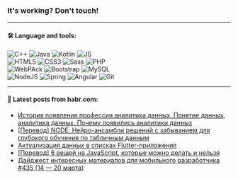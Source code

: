 ### It's working? Don't touch!

---

#### 🛠️ Language and tools:

![C++](https://img.shields.io/badge/C++-informational?logo=c%2B%2B&style=flat&logoColor=white&color=9C033A)
![Java](https://img.shields.io/badge/Java-informational?logo=java&style=flat&logoColor=white&color=007396)
![Kotlin](https://img.shields.io/badge/Kotlin-informational?logo=Kotlin&style=flat&logoColor=white&color=0095D5)
![JS](https://img.shields.io/badge/JS-informational?logo=javaScript&style=flat&logoColor=black&color=F7Df1E) <br>
![HTML5](https://img.shields.io/badge/HTML5-informational?logo=html5&style=flat&logoColor=white&color=E34F26)
![CSS3](https://img.shields.io/badge/CSS3-informational?logo=css3&style=flat&logoColor=white&color=157286)
![Sass](https://img.shields.io/badge/Saas-informational?logo=sass&style=flat&logoColor=white&color=hotpink)
![PHP](https://img.shields.io/badge/PHP-informational?logo=php&style=flat&logoColor=white&color=777BB4) <br>
![WebPAck](https://img.shields.io/badge/WebPack-informational?logo=webPack&style=flat&logoColor=white&color=FF6F00)
![Bootstrap](https://img.shields.io/badge/Bootstrap-informational?logo=Bootstrap&style=flat&logoColor=white&color=7952B3)
![MySQL](https://img.shields.io/badge/MySQL-informational?logo=MySQL&style=flat&logoColor=white&color=00f) <br>
![NodeJS](https://img.shields.io/badge/NodeJS-informational?logo=node.js&style=flat&logoColor=white&color=43853D)
![Spring](https://img.shields.io/badge/Spring-informational?logo=Spring&style=flat&logoColor=white&color=0A9EDC)
![Angular](https://img.shields.io/badge/Vue-informational?logo=vue.js&style=flat&logoColor=white&color=red)
![Git](https://img.shields.io/badge/Git-informational?logo=git&style=flat&logoColor=white&color=darkorange)

___

#### 💬 Latest posts from habr.com:

<!-- BLOG-POST-LIST:START -->
- [История появления профессии аналитика данных. Понятие данных, аналитика данных. Почему появились аналитики данных](https://habr.com/ru/post/656587/?utm_source=habrahabr&utm_medium=rss&utm_campaign=656587)
- [[Перевод] NODE: Нейро-ансамбли решений с забыванием для глубокого обучения по табличным данным](https://habr.com/ru/post/655811/?utm_source=habrahabr&utm_medium=rss&utm_campaign=655811)
- [Актуализация данных в списках Flutter-приложения](https://habr.com/ru/post/656297/?utm_source=habrahabr&utm_medium=rss&utm_campaign=656297)
- [[Перевод] 6 вещей на JavaScript, которые можно делать и нельзя](https://habr.com/ru/post/656583/?utm_source=habrahabr&utm_medium=rss&utm_campaign=656583)
- [Дайджест интересных материалов для мобильного разработчика #435 &lpar;14 — 20 марта&rpar;](https://habr.com/ru/post/656581/?utm_source=habrahabr&utm_medium=rss&utm_campaign=656581)
<!-- BLOG-POST-LIST:END -->
